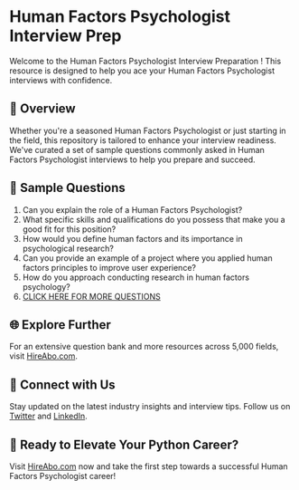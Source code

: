 # Human Factors Psychologist Interview Prep

Welcome to the Human Factors Psychologist Interview Preparation ! This resource is designed to help you ace your Human Factors Psychologist interviews with confidence.

## 🚀 Overview

Whether you're a seasoned Human Factors Psychologist or just starting in the field, this repository is tailored to enhance your interview readiness. We've curated a set of sample questions commonly asked in Human Factors Psychologist interviews to help you prepare and succeed.

## 📝 Sample Questions

1. Can you explain the role of a Human Factors Psychologist?
2. What specific skills and qualifications do you possess that make you a good fit for this position?
3. How would you define human factors and its importance in psychological research?
4. Can you provide an example of a project where you applied human factors principles to improve user experience?
5. How do you approach conducting research in human factors psychology?
6. [CLICK HERE FOR MORE QUESTIONS](https://hireabo.com/job/7_0_18/Human%20Factors%20Psychologist)

## 🌐 Explore Further

For an extensive question bank and more resources across 5,000 fields, visit [HireAbo.com](https://www.hireabo.com).

## 📱 Connect with Us

Stay updated on the latest industry insights and interview tips. Follow us on [Twitter](https://twitter.com/hireabo) and [LinkedIn](https://www.linkedin.com/in/hire-abo-3609972a8/).

## 🚀 Ready to Elevate Your Python Career?

Visit [HireAbo.com](https://www.hireabo.com) now and take the first step towards a successful Human Factors Psychologist career!